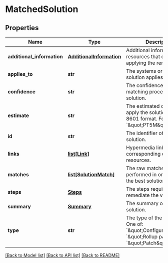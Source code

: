 # MatchedSolution

## Properties
Name | Type | Description | Notes
------------ | ------------- | ------------- | -------------
**additional_information** | [**AdditionalInformation**](AdditionalInformation.md) | Additional information or resources that can assist in applying the remediation. | [optional] 
**applies_to** | **str** | The systems or software the solution applies to. | [optional] 
**confidence** | **str** | The confidence of the matching process for the solution. | [optional] 
**estimate** | **str** | The estimated duration to apply the solution, in ISO 8601 format. For example: &#x60;\&quot;PT5M\&quot;&#x60;. | [optional] 
**id** | **str** | The identifier of the solution. | [optional] 
**links** | [**list[Link]**](Link.md) | Hypermedia links to corresponding or related resources. | [optional] 
**matches** | [**list[SolutionMatch]**](SolutionMatch.md) | The raw matches that were performed in order to select the best solution(s). | [optional] 
**steps** | [**Steps**](Steps.md) | The steps required to remediate the vulnerability. | [optional] 
**summary** | [**Summary**](Summary.md) | The summary of the solution. | [optional] 
**type** | **str** | The type of the solution. One of: &#x60;\&quot;Configuration\&quot;&#x60;, &#x60;\&quot;Rollup patch\&quot;&#x60;, &#x60;\&quot;Patch\&quot;&#x60; | [optional] 

[[Back to Model list]](../README.md#documentation-for-models) [[Back to API list]](../README.md#documentation-for-api-endpoints) [[Back to README]](../README.md)


